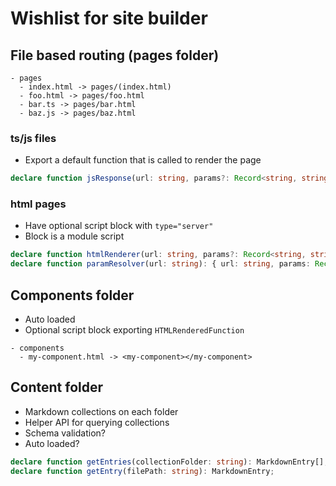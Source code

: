 # Wishlist for site builder

## File based routing (pages folder)

```
- pages
  - index.html -> pages/(index.html)
  - foo.html -> pages/foo.html
  - bar.ts -> pages/bar.html
  - baz.js -> pages/baz.html
```

### ts/js files

- Export a default function that is called to render the page

```typescript
declare function jsResponse(url: string, params?: Record<string, string>, data?: any): Response;
```

### html pages

- Have optional script block with `type="server"`
- Block is a module script

```typescript
declare function htmlRenderer(url: string, params?: Record<string, string>, data?: string): void;
declare function paramResolver(url: string): { url: string, params: Record<string, string>, data: any };
```

## Components folder

- Auto loaded
- Optional script block exporting `HTMLRenderedFunction`

```
- components
  - my-component.html -> <my-component></my-component>
```

## Content folder

- Markdown collections on each folder
- Helper API for querying collections
- Schema validation?
- Auto loaded?

```typescript
declare function getEntries(collectionFolder: string): MarkdownEntry[];
declare function getEntry(filePath: string): MarkdownEntry;
```
